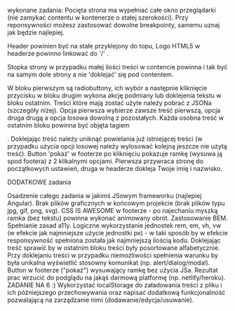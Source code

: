 wykonane zadania: 
Pocięta strona ma wypełniać całe okno przeglądarki (nie zamykać contentu w kontenerze o stałej szerokości). Przy reponsywności możesz zastosować dowolne breakpointy, samemu uznaj jak będzie najlepiej.

Header powinien być na stałe przyklejony do topu, Logo HTML5 w headerze powinno linkować do '/' .

Stopka strony w przypadku małej ilości treści w contencie powinna i tak być na samym dole strony a nie 'doklejać' się pod contentem.

W bloku pierwszym są radiobuttony, ich wybór a następnie kliknięcie przycisku w bloku drugim wykona akcję podmiany lub doklejenia tekstu w bloku ostatnim. Treści które mają zostać użyte należy pobrać z JSONa (szczegóły niżej). Opcja pierwsza wybierze zawsze treść pierwszą, opcja druga drugą a opcja losowa dowolną z pozostałych. Każda osobna treść w ostatnim bloku powinna być objęta tagiem

. Doklejając treść należy uniknąć powielania już istniejącej treści (w przypadku użycia opcji losowej należy wylosować kolejną jeszcze nie użytą treść).
Button 'pokaż' w footerze po kliknięciu pokazuje ramkę (wysuwa ją spod footera) z 2 klikalnymi opcjami. Pierwsza przywraca stronę do początkowych ustawień, druga w headerze dokleja Twoje imię i nazwisko.

DODATKOWE zadania

Osadzenie całego zadania w jakimś JSowym frameworku (najlepiej Angular).
Brak plików graficznych w końcowym projekcie (brak plików typu jpg, gif, png, svg).
CSS IS AWESOME w footerze - po najechaniu myszką ramka (bez tekstu) powinna wykonać animowany obrót.
Zastosowanie BEM.
Spełnianie zasad a11y.
Logiczne wykorzystanie jednostek rem, em, vh, vw (w efekcie jak najmniejsze użycie jednostki px) - w taki sposób by w efekcie responsywność spełniona została jak najmniejszą ilością kodu.
Doklejając treść sprawić by w ostatnim bloku treści były posortowane alfabetycznie.
Przy doklejaniu treści w przypadku niemożliwości spełnienia warunku by była unikalna wyświetlić stosowny komunikat (np. alert/dialog/modal).
Button w footerze ("pokaż") wysuwający ramkę bez użycia JSa.
Rezultat prac wrzucić do podglądu na jakąś darmową platformę (np. netlify/heroku).
ZADANIE NA 6 :)
Wykorzystać localStorage do załadowania treści z pliku i ich późniejszego przechowywania oraz napisać dodatkową funkcjonalność pozwalającą na zarządzanie nimi (dodawanie/edycja/usuwanie).
